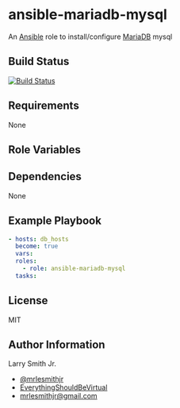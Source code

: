 # ansible-mariadb-mysql

An [Ansible](https://www.ansible.com) role to install/configure [MariaDB](https://mariadb.org/) mysql

## Build Status

[![Build Status](https://travis-ci.org/mrlesmithjr/ansible-mariadb-mysql.svg?branch=master)](https://travis-ci.org/mrlesmithjr/ansible-mariadb-mysql)

## Requirements

None

## Role Variables

## Dependencies

None

## Example Playbook

```yaml
- hosts: db_hosts
  become: true
  vars:
  roles:
    - role: ansible-mariadb-mysql
  tasks:
```

## License

MIT

## Author Information

Larry Smith Jr.

- [@mrlesmithjr](https://www.twitter.com/mrlesmithjr)
- [EverythingShouldBeVirtual](http://everythingshouldbevirtual.com)
- [mrlesmithjr@gmail.com](mailto:mrlesmithjr@gmail.com)
